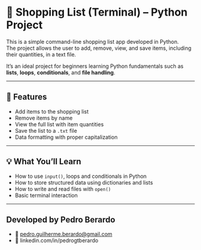 
# 🛒 Shopping List (Terminal) – Python Project

This is a simple command-line shopping list app developed in Python.  
The project allows the user to add, remove, view, and save items, including their quantities, in a text file.

It’s an ideal project for beginners learning Python fundamentals such as **lists**, **loops**, **conditionals**, and **file handling**.

---

## 🚀 Features

- Add items to the shopping list
- Remove items by name
- View the full list with item quantities
- Save the list to a `.txt` file
- Data formatting with proper capitalization

---

## 💡 What You’ll Learn

- How to use `input()`, loops and conditionals in Python
- How to store structured data using dictionaries and lists
- How to write and read files with `open()`
- Basic terminal interaction

---
## Developed by Pedro Berardo
- 📧 pedro.guilherme.berardo@gmail.com
- 🔗 linkedin.com/in/pedrogtberardo

